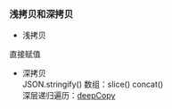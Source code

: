 ### 浅拷贝和深拷贝

- 浅拷贝

直接赋值

- 深拷贝  
  JSON.stringify()
  数组：slice() concat()  
  深层递归遍历：[deepCopy](https://github.com/zchfeng/js-base/tree/master/pages/deep-copy/deep-copy.js)

